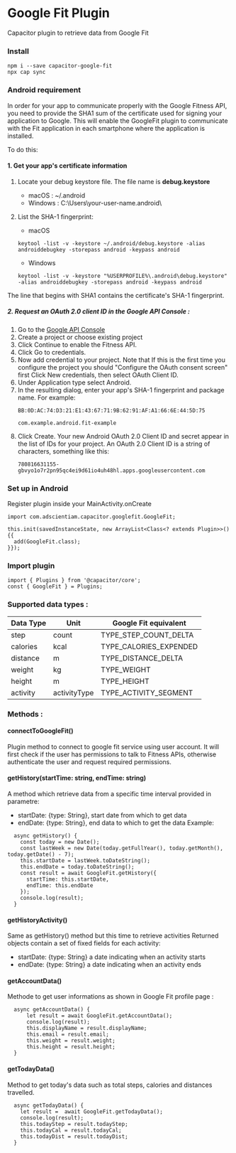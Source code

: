 # Google Fit Plugin
Capacitor plugin to retrieve data from Google Fit

### Install
```
npm i --save capacitor-google-fit
npx cap sync
```
### Android requirement
In order for your app to communicate properly with the Google Fitness API, you need to provide the SHA1 sum of the certificate used for signing your application to Google. This will enable the GoogleFit plugin to communicate with the Fit application in each smartphone where the application is installed.

To do this:

#### 1. Get your app's certificate information
1. Locate your debug keystore file. The file name is  **debug.keystore**
    - macOS : ~/.android
    - Windows : C:\Users\your-user-name\.android\

2. List the SHA-1 fingerprint:
    - macOS
    ```
    keytool -list -v -keystore ~/.android/debug.keystore -alias androiddebugkey -storepass android -keypass android
    ```

    - Windows
    ```
    keytool -list -v -keystore "%USERPROFILE%\.android\debug.keystore" -alias androiddebugkey -storepass android -keypass android
    ```
    
The line that begins with SHA1 contains the certificate's SHA-1 fingerprint.

##### 2. Request an OAuth 2.0 client ID in the Google API Console :
1. Go to the [Google API Console](https://console.developers.google.com/flows/enableapi?apiid=fitness)
2. Create a project or choose existing project
3. Click Continue to enable the Fitness API.
4. Click Go to credentials.
5. Now add credential to your project. 
Note that If this is the first time you configure the project you should "Configure the OAuth consent screen" first
Click New credentials, then select OAuth Client ID.
6. Under Application type select Android.
7. In the resulting dialog, enter your app's SHA-1 fingerprint and package name. For example:
    ```
    BB:0D:AC:74:D3:21:E1:43:67:71:9B:62:91:AF:A1:66:6E:44:5D:75

    com.example.android.fit-example
    ```
8. Click Create. Your new Android OAuth 2.0 Client ID and secret appear in the list of IDs for your project. 
An OAuth 2.0 Client ID is a string of characters, something like this:
    ```
    780816631155-gbvyo1o7r2pn95qc4ei9d61io4uh48hl.apps.googleusercontent.com
    ```


### Set up in Android
Register plugin inside your MainActivity.onCreate
```
import com.adscientiam.capacitor.googlefit.GoogleFit;

this.init(savedInstanceState, new ArrayList<Class<? extends Plugin>>() {{
  add(GoogleFit.class);
}});

```
### Import plugin
```
import { Plugins } from '@capacitor/core';
const { GoogleFit } = Plugins;
```

### Supported data types :

| Data Type | Unit | Google Fit equivalent |
| --- | --- | --- |
| step | count | TYPE_STEP_COUNT_DELTA |
| calories | kcal | TYPE_CALORIES_EXPENDED |
| distance | m | TYPE_DISTANCE_DELTA |
| weight | kg | TYPE_WEIGHT |
| height | m | TYPE_HEIGHT |
| activity | activityType | TYPE_ACTIVITY_SEGMENT |


### Methods :

#### connectToGoogleFit()
Plugin method to connect to google fit service using user account.
It will first check if the user has permissions to talk to Fitness APIs,
otherwise authenticate the user and request required permissions.

#### getHistory(startTime: string, endTime: string)
A method which retrieve data from a specific time interval provided in parametre: 
- startDate: {type: String}, start date from which to get data
- endDate: {type: String}, end data to which to get the data
Example:
```
  async getHistory() {
    const today = new Date();
    const lastWeek = new Date(today.getFullYear(), today.getMonth(), today.getDate() - 7);
    this.startDate = lastWeek.toDateString();
    this.endDate = today.toDateString();
    const result = await GoogleFit.getHistory({
      startTime: this.startDate,
      endTime: this.endDate
    });
    console.log(result);
  } 
```

#### getHistoryActivity()
Same as getHistory() method but this time to retrieve activities
Returned objects contain a set of fixed fields for each activity:
- startDate: {type: String} a date indicating when an activity starts
- endDate: {type: String} a date indicating when an activity ends

#### getAccountData()
Methode to get user informations as shown in Google Fit profile page :
```
  async getAccountData() {
      let result = await GoogleFit.getAccountData();
      console.log(result);
      this.displayName = result.displayName;
      this.email = result.email;
      this.weight = result.weight;
      this.height = result.height;
  }
```

#### getTodayData()
Method to get today's data such as total steps, calories and distances travelled.
```
  async getTodayData() {
    let result =  await GoogleFit.getTodayData();
    console.log(result);
    this.todayStep = result.todayStep;
    this.todayCal = result.todayCal;
    this.todayDist = result.todayDist;
  }
```

